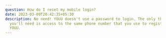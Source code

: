 ```yaml
---
question: How do I reset my mobile login?
date: 2023-03-09T20:42:35+05:30
description: No need! YOUU doesn't use a password to login. The only thing
  you'll need is access to the same phone number that you use to register for
  YOUU.
---
```

